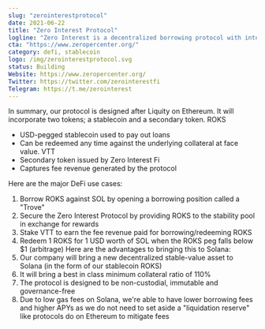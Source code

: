 ```yaml
---
slug: "zerointerestprotocol"
date: 2021-06-22
title: "Zero Interest Protocol"
logline: "Zero Interest is a decentralized borrowing protocol with interest-free loans, high capital efficiency, and censorship-resistant stablecoins on Solana."
cta: "https://www.zeropercenter.org/"
category: defi, stablecoin
logo: /img/zerointerestprotocol.svg
status: Building
Website: https://www.zeropercenter.org/
Twitter: https://twitter.com/zerointerestfi
Telegram: https://t.me/zerointerest
---
```

In summary, our protocol is designed after Liquity on Ethereum. It will incorporate two tokens; a stablecoin and a secondary token.
ROKS
- USD-pegged stablecoin used to pay out loans
- Can be redeemed any time against the underlying collateral at face value.
VTT
- Secondary token issued by Zero Interest Fi
- Captures fee revenue generated by the protocol

Here are the major DeFi use cases:
1. Borrow ROKS against SOL by opening a borrowing position called a "Trove"
2. Secure the Zero Interest Protocol by providing ROKS to the stability pool in exchange for rewards
3. Stake VTT to earn the fee revenue paid for borrowing/redeeming ROKS
4. Redeem 1 ROKS for 1 USD worth of SOL when the ROKS peg falls below $1 (arbitrage)
Here are the advantages to bringing this to Solana:
1. Our company will bring a new decentralized stable-value asset to Solana (in the form of our stablecoin ROKS)
2. It will bring a best in class minimum collateral ratio of 110%
3. The protocol is designed to be non-custodial, immutable and governance-free
4. Due to low gas fees on Solana, we're able to have lower borrowing fees and higher APYs as we do not need to set aside a "liquidation reserve" like protocols do on Ethereum to mitigate fees